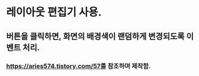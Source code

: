 # 레이아웃 편집기 사용.
## 버튼을 클릭하면, 화면의 배경색이 랜덤하게 변경되도록 이벤트 처리.
### https://aries574.tistory.com/57를 참조하며 제작함.
